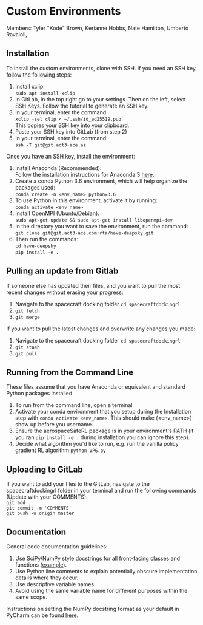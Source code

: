 # Custom Environments
Members:
Tyler "Kode" Brown, 
Kerianne Hobbs, 
Nate Hamilton, 
Umberto Ravaioli, 

## Installation
To install the custom environments, clone with SSH. If you need an SSH key, follow the following steps:  
1. Install xclip:  
`sudo apt install xclip`  
2. In GitLab, in the top right go to your settings.  Then on the left, select SSH Keys.  Follow the tutorial to generate an SSH key.  
3. In your terminal, enter the command:  
`xclip -sel clip < ~/.ssh/id_ed25519.pub`  
This copies your SSH key into your clipboard.  
4. Paste your SSH key into GitLab (from step 2)  
5. In your terminal, enter the command:  
`ssh -T git@git.act3-ace.ai`  

Once you have an SSH key, install the environment:  
1. Install Anaconda (Recommended):  
Follow the installation instructions for Anaconda 3 [here](https://docs.continuum.io/anaconda/install/).  
2. Create a conda Python 3.6 environment, which will help organize the packages used:  
`conda create -n <env_name> python=3.6`  
3. To use Python in this environment, activate it by running:  
`conda activate <env_name>`  
4. Install OpenMPI (Ubuntu/Debian):  
`sudo apt-get update && sudo apt-get install libopenmpi-dev`  
5. In the directory you want to save the environment, run the command:  
`git clone git@git.act3-ace.com:rta/have-deepsky.git`
6. Then run the commands:  
`cd have-deepsky`  
`pip install -e .`

## Pulling an update from Gitlab
If someone else has updated their files, and you want to pull the most recent changes without erasing your progress:  
1. Navigate to the spacecraft docking folder `cd spacecraftdockingrl`  
2. `git fetch`  
3. `git merge`  

If you want to pull the latest changes and overwrite any changes you made:  
1. Navigate to the spacecraft docking folder `cd spacecraftdockingrl`  
2. `git stash`  
3. `git pull`  

## Running from the Command Line
These files assume that you have Anaconda or equivalent and standard Python packages installed.
1. To run from the command line, open a terminal
2. Activate your conda environment that you setup during the Installation step with `conda activate <env_name>`. This should make (<env_name>) show up before you username.
3. Ensure the aerospaceSafeRL package is in your environment's PATH (if you ran `pip install -e .` during installation you can ignore this step).
4. Decide what algorithm you'd like to run, e.g. run the vanilla policy gradient RL algorithm `python VPG.py`

## Uploading to GitLab
If you want to add your files to the GitLab, navigate to the spacecraftdockingrl folder in your terminal and run the following commands (Update with your COMMENTS):  
`git add .`  
`git commit -m 'COMMENTS'`  
`git push -u origin master`

## Documentation

General code documentation guidelines:
1. Use [SciPy/NumPy](https://numpydoc.readthedocs.io/en/latest/format.html) style docstrings for all front-facing classes and functions ([example](https://sphinxcontrib-napoleon.readthedocs.io/en/latest/example_numpy.html)).
2. Use Python line comments to explain potentially obscure implementation details where they occur.
3. Use descriptive variable names.
4. Avoid using the same variable name for different purposes within the same scope.

Instructions on setting the NumPy docstring format as your default in PyCharm can be found [here](https://www.jetbrains.com/help/pycharm/settings-tools-python-integrated-tools.html).
